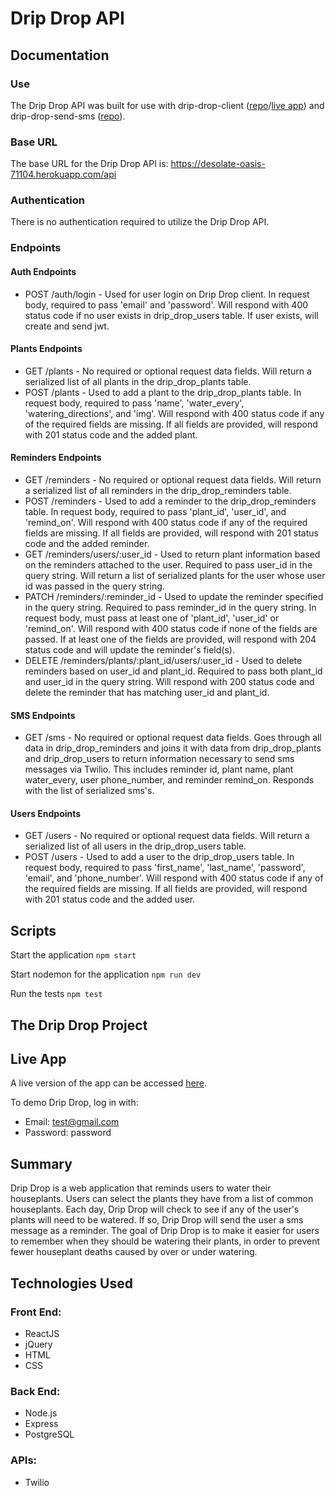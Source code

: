 # Drip Drop API

## Documentation

### Use

The Drip Drop API was built for use with drip-drop-client ([repo](https://github.com/WadeMegan/drip-drop)/[live app](https://build-zeta.now.sh/)) and drip-drop-send-sms ([repo](https://github.com/WadeMegan/drip-drop-send-sms)). 

### Base URL

The base URL for the Drip Drop API is: 
https://desolate-oasis-71104.herokuapp.com/api

### Authentication 

There is no authentication required to utilize the Drip Drop API. 

### Endpoints

#### Auth Endpoints 

* POST /auth/login - Used for user login on Drip Drop client. In request body, required to pass 'email' and 'password'. Will respond with 400 status code if no user exists in drip_drop_users table. If user exists, will create and send jwt.

#### Plants Endpoints

* GET /plants - No required or optional request data fields. Will return a serialized list of all plants in the drip_drop_plants table.
* POST /plants - Used to add a plant to the drip_drop_plants table. In request body, required to pass 'name', 'water_every', 'watering_directions', and 'img'. Will respond with 400 status code if any of the required fields are missing. If all fields are provided, will respond with 201 status code and the added plant.

#### Reminders Endpoints

* GET /reminders - No required or optional request data fields. Will return a serialized list of all reminders in the drip_drop_reminders table. 
* POST /reminders - Used to add a reminder to the drip_drop_reminders table. In request body, required to pass 'plant_id', 'user_id', and 'remind_on'. Will respond with 400 status code if any of the required fields are missing. If all fields are provided, will respond with 201 status code and the added reminder.
* GET /reminders/users/:user_id - Used to return plant information based on the reminders attached to the user. Required to pass user_id in the query string. Will return a list of serialized plants for the user whose user id was passed in the query string. 
* PATCH /reminders/:reminder_id - Used to update the reminder specified in the query string. Required to pass reminder_id in the query string. In request body, must pass at least one of 'plant_id', 'user_id' or 'remind_on'. Will respond with 400 status code if none of the fields are passed. If at least one of the fields are provided, will respond with 204 status code and will update the reminder's field(s).
* DELETE /reminders/plants/:plant_id/users/:user_id - Used to delete reminders based on user_id and plant_id. Required to pass both plant_id and user_id in the query string. Will respond with 200 status code and delete the reminder that has matching user_id and plant_id.

#### SMS Endpoints

* GET /sms - No required or optional request data fields. Goes through all data in drip_drop_reminders and joins it with data from drip_drop_plants and drip_drop_users to return information necessary to send sms messages via Twilio. This includes reminder id, plant name, plant water_every, user phone_number, and reminder remind_on. Responds with the list of serialized sms's.

#### Users Endpoints

* GET /users - No required or optional request data fields. Will return a serialized list of all users in the drip_drop_users table.
* POST /users - Used to add a user to the drip_drop_users table. In request body, required to pass 'first_name', 'last_name', 'password', 'email', and 'phone_number'. Will respond with 400 status code if any of the required fields are missing. If all fields are provided, will respond with 201 status code and the added user.

## Scripts

Start the application `npm start`

Start nodemon for the application `npm run dev`

Run the tests `npm test`

## The Drip Drop Project

## Live App

A live version of the app can be accessed [here]().

To demo Drip Drop, log in with:
* Email: test@gmail.com
* Password: password

## Summary

Drip Drop is a web application that reminds users to water their houseplants. Users can select the plants they have from a list of common houseplants. Each day, Drip Drop will check to see if any of the user's plants will need to be watered. If so, Drip Drop will send the user a sms message as a reminder. The goal of Drip Drop is to make it easier for users to remember when they should be watering their plants, in order to prevent fewer houseplant deaths caused by over or under watering.

## Technologies Used

### Front End: 
* ReactJS
* jQuery
* HTML
* CSS

### Back End: 
* Node.js
* Express
* PostgreSQL

### APIs:
* Twilio
